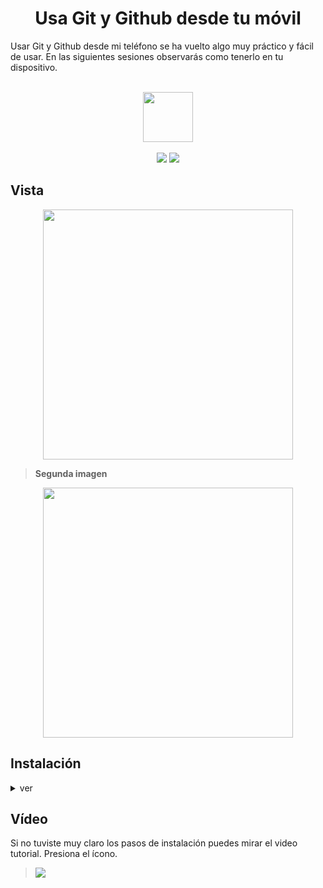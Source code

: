 <h1 align="center">Usa Git y Github desde tu móvil</h1>

<p>Usar Git y Github desde mi teléfono se ha vuelto algo muy práctico y fácil de usar. En las siguientes sesiones observarás como tenerlo en tu dispositivo.</p>

<div align="center" style="display: inline_block"><br>
<img height="80"  src="https://cdn.jsdelivr.net/gh/devicons/devicon/icons/android/android-original.svg" />        
</div> 
<br>
<div align="center">
<img height="auto" src="https://img.shields.io/badge/-Git-black?style=flat-square&logo=git"/>

<img height="auto" src="https://img.shields.io/badge/-GitHub-181717?style=flat-square&logo=github"/>
</div>

          
## Vista        

<div align="center">
<img height="400em" src="https://i.postimg.cc/q73K5Nvz/IMG-20220910-193721.jpg">
 
>  **<p align="left">Segunda imagen</p>**

<img height="400em" src="https://i.postimg.cc/c4BsBXXb/IMG-20220911-202935.jpg">
</div>

## Instalación 

<details>
<summary>ver</summary>

> Descarga la aplicación `Termux` en su última versión **[aquí.](https://f-droid.org/packages/com.termux/)**
><br><br>
> Una vez de haber `instalado` correctamente la aplicación ingresar los siguientes comandos.

  
 - `termux-setup-storage`
 - `pkg update && pkg upgrade`
 - `pkg i -y git bc`

>  Ahora debes de `pegar` la siguiente línea de comando en tu terminal, esto hará que tu terminal se vea mucho mejor.
   Fuente extraída de **[myTermux](https://github.com/mayTermux/myTermux)**

```bash
   git clone --depth=1 https://github.com/mayTermux/myTermux.git
```
> Por último ingresa los siguientes comandos.
- `cd myTermux`
- `export COLUMNS LINES`
> **Note**
> Antes de ingresar el siguiente comando debes de alejar la pantalla de tu terminal lo más que puedas. ➡️⬅️ O de lo contrario te mostrará un error.
- `./install.sh`

</details>

## Vídeo
Si no tuviste muy claro los pasos de instalación puedes mirar el video tutorial. Presiona el ícono.
> <a href="https://vm.tiktok.com/ZMNEqUk5N/" target="_blank"><img src="https://img.shields.io/badge/TikTok-000000?style=for-the-badge&logo=tiktok&logoColor=white" target="_blank"></a>


